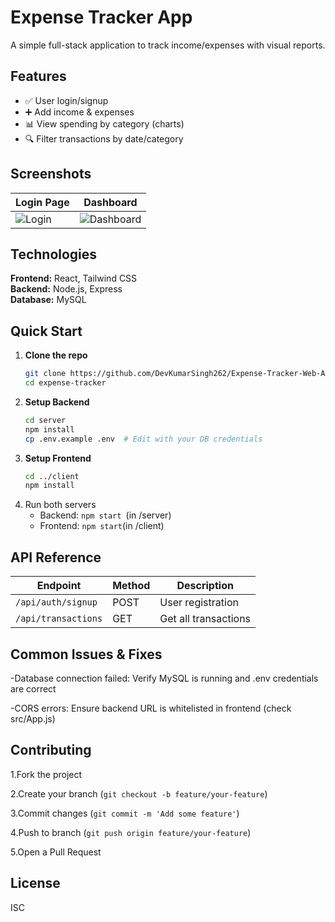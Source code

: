 # Expense Tracker App

A simple full-stack application to track income/expenses with visual reports.

## Features
- ✅ User login/signup
- ➕ Add income & expenses
- 📊 View spending by category (charts)
- 🔍 Filter transactions by date/category

## Screenshots
| Login Page | Dashboard |
|------------|-----------|
| ![Login]([login.png](https://github.com/DevKumarSingh262/Expense-Tracker-Web-Application/blob/main/screenshots/Log-in.png)) | ![Dashboard]([dashboard.png](https://github.com/DevKumarSingh262/Expense-Tracker-Web-Application/blob/main/screenshots/Dashboard(expense_tracker).png)) |

## Technologies
**Frontend:** React, Tailwind CSS  
**Backend:** Node.js, Express  
**Database:** MySQL  

## Quick Start
1. **Clone the repo**
   ```bash
   git clone https://github.com/DevKumarSingh262/Expense-Tracker-Web-Application.git
   cd expense-tracker
    ```
2. **Setup Backend**
   ```bash
   cd server
   npm install
   cp .env.example .env  # Edit with your DB credentials
   ```
3. **Setup Frontend**
   ```bash
   cd ../client
   npm install
   ```
4. Run both servers
   - Backend: ```npm start ```(in /server)
   - Frontend: ```npm start```(in /client)

## API Reference

|   **Endpoint**	      | **Method** |  **Description**    |
|-----------------------|------------|---------------------|
|```/api/auth/signup```	| POST	    | User registration   |
|```/api/transactions```| GET	       | Get all transactions|

## Common Issues & Fixes

-Database connection failed: Verify MySQL is running and .env credentials are correct

-CORS errors: Ensure backend URL is whitelisted in frontend (check src/App.js)

## Contributing

1.Fork the project

2.Create your branch (```git checkout -b feature/your-feature```)

3.Commit changes (```git commit -m 'Add some feature'```)

4.Push to branch (```git push origin feature/your-feature```)

5.Open a Pull Request

## License

ISC
